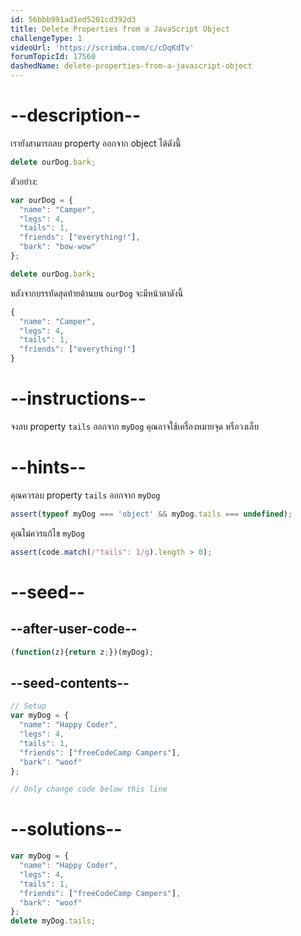 ```yaml
---
id: 56bbb991ad1ed5201cd392d3
title: Delete Properties from a JavaScript Object
challengeType: 1
videoUrl: 'https://scrimba.com/c/cDqKdTv'
forumTopicId: 17560
dashedName: delete-properties-from-a-javascript-object
---
```


# --description--

เรายังสามารถลบ property ออกจาก object ได้ดังนี้

```js
delete ourDog.bark;
```

ตัวอย่าง:

```js
var ourDog = {
  "name": "Camper",
  "legs": 4,
  "tails": 1,
  "friends": ["everything!"],
  "bark": "bow-wow"
};

delete ourDog.bark;
```

หลังจากบรรทัดสุดท้ายด้านบน `ourDog` จะมีหน้าตาดังนี้

```js
{
  "name": "Camper",
  "legs": 4,
  "tails": 1,
  "friends": ["everything!"]
}
```

# --instructions--

จงลบ property `tails` ออกจาก `myDog` คุณอาจใช้เครื่องหมายจุด หรือวงเล็บ

# --hints--

คุณควรลบ property `tails` ออกจาก `myDog`

```js
assert(typeof myDog === 'object' && myDog.tails === undefined);
```

คุณไม่ควรแก้ไข `myDog` 

```js
assert(code.match(/"tails": 1/g).length > 0);
```

# --seed--

## --after-user-code--

```js
(function(z){return z;})(myDog);
```

## --seed-contents--

```js
// Setup
var myDog = {
  "name": "Happy Coder",
  "legs": 4,
  "tails": 1,
  "friends": ["freeCodeCamp Campers"],
  "bark": "woof"
};

// Only change code below this line
```

# --solutions--

```js
var myDog = {
  "name": "Happy Coder",
  "legs": 4,
  "tails": 1,
  "friends": ["freeCodeCamp Campers"],
  "bark": "woof"
};
delete myDog.tails;
```
